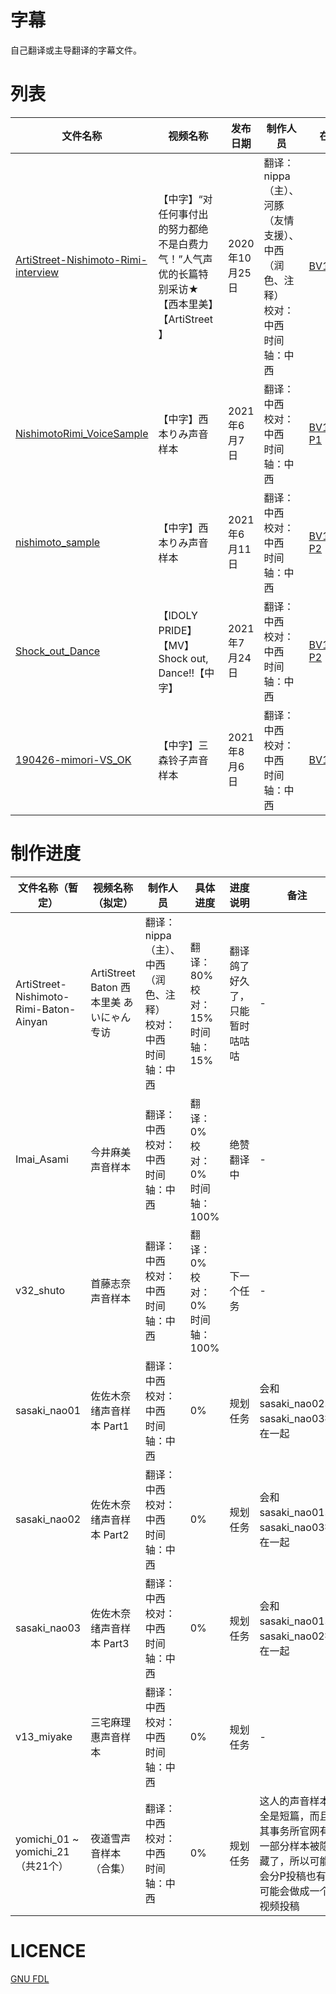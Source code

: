 # 字幕
自己翻译或主导翻译的字幕文件。

# 列表
| 文件名称 | 视频名称 | 发布日期 | 制作人员 | 在线观看链接 | 
| ---- | ---- | ---- | ---- | ---- |
| [ArtiStreet-Nishimoto-Rimi-interview](./Subs/ArtiStreet-Nishimoto-Rimi-interview.ass) | 【中字】“对任何事付出的努力都绝不是白费力气！”人气声优的长篇特别采访★【西本里美】【ArtiStreet】 | 2020年10月25日 | 翻译：nippa（主）、河豚（友情支援）、中西（润色、注释）<br>校对：中西<br>时间轴：中西 | [BV1ry4y1r7yF](https://www.bilibili.com/video/BV1ry4y1r7yF) |
| [NishimotoRimi_VoiceSample](./Subs/NishimotoRimi_VoiceSample.ass) | 【中字】西本りみ声音样本 | 2021年6月7日 | 翻译：中西<br>校对：中西<br>时间轴：中西 | [BV1M5411u7UB P1](https://www.bilibili.com/video/BV1M5411u7UB?p=1) |
| [nishimoto_sample](./Subs/nishimoto_sample.ass) | 【中字】西本りみ声音样本 | 2021年6月11日 | 翻译：中西<br>校对：中西<br>时间轴：中西 | [BV1M5411u7UB P2](https://www.bilibili.com/video/BV1M5411u7UB?p=2) |
| [Shock_out_Dance](./Subs/Shock_out_Dance.ass) | 【IDOLY PRIDE】【MV】Shock out, Dance!!【中字】 | 2021年7月24日 | 翻译：中西<br>校对：中西<br>时间轴：中西 | [BV1Wy4y1j7kH P2](https://www.bilibili.com/BV1Wy4y1j7kH?p=2)
| [190426-mimori-VS_OK](./Subs/190426-mimori-VS_OK.ass) | 【中字】三森铃子声音样本 | 2021年8月6日 | 翻译：中西<br>校对：中西<br>时间轴：中西 | [BV1XL411E7u7](https://www.bilibili.com/video/BV1XL411E7u7)

# 制作进度
| 文件名称（暂定） | 视频名称（拟定）| 制作人员 | 具体进度 | 进度说明 | 备注 | 
| ---- | ---- | ---- | ---- | ---- | ---- |
| ArtiStreet-Nishimoto-Rimi-Baton-Ainyan | ArtiStreet Baton 西本里美 あいにゃん专访 | 翻译：nippa（主）、中西（润色、注释）<br>校对：中西<br>时间轴：中西 | 翻译：80%<br>校对：15%<br>时间轴：15% | 翻译鸽了好久了，只能暂时咕咕咕 | - |
| Imai_Asami | 今井麻美声音样本 | 翻译：中西<br>校对：中西<br>时间轴：中西 | 翻译：0%<br>校对：0%<br>时间轴：100% | 绝赞翻译中 | - |
| v32_shuto | 首藤志奈声音样本 | 翻译：中西<br>校对：中西<br>时间轴：中西 | 翻译：0%<br>校对：0%<br>时间轴：100% | 下一个任务 | - |
| sasaki_nao01 | 佐佐木奈绪声音样本 Part1 | 翻译：中西<br>校对：中西<br>时间轴：中西 | 0% | 规划任务 | 会和sasaki_nao02、sasaki_nao03投在一起 |
| sasaki_nao02 | 佐佐木奈绪声音样本 Part2 | 翻译：中西<br>校对：中西<br>时间轴：中西 | 0% | 规划任务 | 会和sasaki_nao01、sasaki_nao03投在一起 |
| sasaki_nao03 | 佐佐木奈绪声音样本 Part3 | 翻译：中西<br>校对：中西<br>时间轴：中西 | 0% | 规划任务 | 会和sasaki_nao01、sasaki_nao02投在一起 |
| v13_miyake | 三宅麻理惠声音样本 | 翻译：中西<br>校对：中西<br>时间轴：中西 | 0% | 规划任务 | - |
| yomichi_01 ~ yomichi_21（共21个） | 夜道雪声音样本（合集） | 翻译：中西<br>校对：中西<br>时间轴：中西 | 0% | 规划任务 | 这人的声音样本全是短篇，而且其事务所官网有一部分样本被隐藏了，所以可能会分P投稿也有可能会做成一个视频投稿 |

# LICENCE
[GNU FDL](LICENCE)